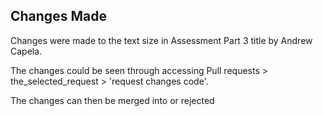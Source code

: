 ## Changes Made

Changes were made to the text size in Assessment Part 3 title by Andrew Capela.

The changes could be seen through accessing Pull requests > the_selected_request > 'request changes code'.

The changes can then be merged into or rejected